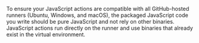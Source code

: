 To ensure your JavaScript actions are compatible with all GitHub-hosted runners (Ubuntu, Windows, and macOS), the packaged JavaScript code you write should be pure JavaScript and not rely on other binaries. JavaScript actions run directly on the runner and use binaries that already exist in the virtual environment.
